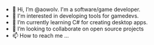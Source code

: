 - 👋 Hi, I’m @aowolv. I'm a software/game developer.
- 👀 I'm interested in developing tools for gamedevs.
- 🌱 I’m currently learning C# for creating desktop apps.
- 💞️ I’m looking to collaborate on open source projects
- 📫 How to reach me ...

<!---
aowolv/aowolv is a ✨ special ✨ repository because its `README.md` (this file) appears on your GitHub profile.
You can click the Preview link to take a look at your changes.
--->
